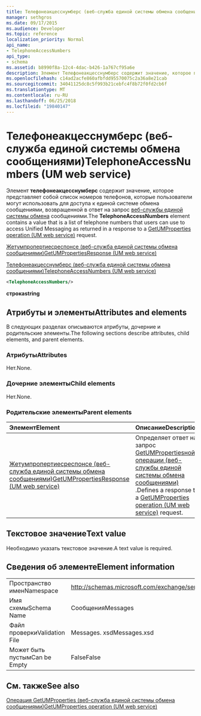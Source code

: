 ```yaml
---
title: Телефонеакцесснумберс (веб-служба единой системы обмена сообщениями)
manager: sethgros
ms.date: 09/17/2015
ms.audience: Developer
ms.topic: reference
localization_priority: Normal
api_name:
- TelephoneAccessNumbers
api_type:
- schema
ms.assetid: b8990f8a-12c4-4dac-b426-1a767cf95a6e
description: Элемент Телефонеакцесснумберс содержит значение, которое представляет собой список номеров телефонов, которые пользователи могут использовать для доступа к единой системе обмена сообщениями, возвращенной в ответ на запрос веб-службы единой системы обмена сообщениями.
ms.openlocfilehash: c14ad2acfe860afbfdd95570075c2a36a8e21cab
ms.sourcegitcommit: 34041125dc8c5f993b21cebfc4f8b72f0fd2cb6f
ms.translationtype: MT
ms.contentlocale: ru-RU
ms.lasthandoff: 06/25/2018
ms.locfileid: "19840147"
---
```

# <a name="telephoneaccessnumbers-um-web-service"></a><span data-ttu-id="faaa1-103">Телефонеакцесснумберс (веб-служба единой системы обмена сообщениями)</span><span class="sxs-lookup"><span data-stu-id="faaa1-103">TelephoneAccessNumbers (UM web service)</span></span>

<span data-ttu-id="faaa1-104">Элемент **телефонеакцесснумберс** содержит значение, которое представляет собой список номеров телефонов, которые пользователи могут использовать для доступа к единой системе обмена сообщениями, возвращенной в ответ на запрос [веб-службы единой системы обмена](getumproperties-operation-um-web-service.md) сообщениями.</span><span class="sxs-lookup"><span data-stu-id="faaa1-104">The **TelephoneAccessNumbers** element contains a value that is a list of telephone numbers that users can use to access Unified Messaging as returned in a response to a [GetUMProperties operation (UM web service)](getumproperties-operation-um-web-service.md) request.</span></span> 
  
[<span data-ttu-id="faaa1-105">Жетумпропертиесреспонсе (веб-служба единой системы обмена сообщениями)</span><span class="sxs-lookup"><span data-stu-id="faaa1-105">GetUMPropertiesResponse (UM web service)</span></span>](getumpropertiesresponse-um-web-service.md)
  
[<span data-ttu-id="faaa1-106">Телефонеакцесснумберс (веб-служба единой системы обмена сообщениями)</span><span class="sxs-lookup"><span data-stu-id="faaa1-106">TelephoneAccessNumbers (UM web service)</span></span>](telephoneaccessnumbers-um-web-service.md)
  
```xml
<TelephoneAccessNumbers/>
```

 <span data-ttu-id="faaa1-107">**строка**</span><span class="sxs-lookup"><span data-stu-id="faaa1-107">**string**</span></span>
## <a name="attributes-and-elements"></a><span data-ttu-id="faaa1-108">Атрибуты и элементы</span><span class="sxs-lookup"><span data-stu-id="faaa1-108">Attributes and elements</span></span>

<span data-ttu-id="faaa1-109">В следующих разделах описываются атрибуты, дочерние и родительские элементы.</span><span class="sxs-lookup"><span data-stu-id="faaa1-109">The following sections describe attributes, child elements, and parent elements.</span></span>
  
### <a name="attributes"></a><span data-ttu-id="faaa1-110">Атрибуты</span><span class="sxs-lookup"><span data-stu-id="faaa1-110">Attributes</span></span>

<span data-ttu-id="faaa1-111">Нет.</span><span class="sxs-lookup"><span data-stu-id="faaa1-111">None.</span></span>
  
### <a name="child-elements"></a><span data-ttu-id="faaa1-112">Дочерние элементы</span><span class="sxs-lookup"><span data-stu-id="faaa1-112">Child elements</span></span>

<span data-ttu-id="faaa1-113">Нет.</span><span class="sxs-lookup"><span data-stu-id="faaa1-113">None.</span></span>
  
### <a name="parent-elements"></a><span data-ttu-id="faaa1-114">Родительские элементы</span><span class="sxs-lookup"><span data-stu-id="faaa1-114">Parent elements</span></span>

|<span data-ttu-id="faaa1-115">**Элемент**</span><span class="sxs-lookup"><span data-stu-id="faaa1-115">**Element**</span></span>|<span data-ttu-id="faaa1-116">**Описание**</span><span class="sxs-lookup"><span data-stu-id="faaa1-116">**Description**</span></span>|
|:-----|:-----|
|[<span data-ttu-id="faaa1-117">Жетумпропертиесреспонсе (веб-служба единой системы обмена сообщениями)</span><span class="sxs-lookup"><span data-stu-id="faaa1-117">GetUMPropertiesResponse (UM web service)</span></span>](getumpropertiesresponse-um-web-service.md) <br/> |<span data-ttu-id="faaa1-118">Определяет ответ на запрос [GetUMPropertiesной операции (веб-службы единой системы обмена сообщениями)](getumproperties-operation-um-web-service.md) .</span><span class="sxs-lookup"><span data-stu-id="faaa1-118">Defines a response to a [GetUMProperties operation (UM web service)](getumproperties-operation-um-web-service.md) request.</span></span>  <br/> |
   
## <a name="text-value"></a><span data-ttu-id="faaa1-119">Текстовое значение</span><span class="sxs-lookup"><span data-stu-id="faaa1-119">Text value</span></span>

<span data-ttu-id="faaa1-120">Необходимо указать текстовое значение.</span><span class="sxs-lookup"><span data-stu-id="faaa1-120">A text value is required.</span></span>
  
## <a name="element-information"></a><span data-ttu-id="faaa1-121">Сведения об элементе</span><span class="sxs-lookup"><span data-stu-id="faaa1-121">Element information</span></span>

|||
|:-----|:-----|
|<span data-ttu-id="faaa1-122">Пространство имен</span><span class="sxs-lookup"><span data-stu-id="faaa1-122">Namespace</span></span>  <br/> |http://schemas.microsoft.com/exchange/services/2006/messages  <br/> |
|<span data-ttu-id="faaa1-123">Имя схемы</span><span class="sxs-lookup"><span data-stu-id="faaa1-123">Schema Name</span></span>  <br/> |<span data-ttu-id="faaa1-124">Сообщения</span><span class="sxs-lookup"><span data-stu-id="faaa1-124">Messages</span></span>  <br/> |
|<span data-ttu-id="faaa1-125">Файл проверки</span><span class="sxs-lookup"><span data-stu-id="faaa1-125">Validation File</span></span>  <br/> |<span data-ttu-id="faaa1-126">Messages. xsd</span><span class="sxs-lookup"><span data-stu-id="faaa1-126">Messages.xsd</span></span>  <br/> |
|<span data-ttu-id="faaa1-127">Может быть пустым</span><span class="sxs-lookup"><span data-stu-id="faaa1-127">Can be Empty</span></span>  <br/> |<span data-ttu-id="faaa1-128">False</span><span class="sxs-lookup"><span data-stu-id="faaa1-128">False</span></span>  <br/> |
   
## <a name="see-also"></a><span data-ttu-id="faaa1-129">См. также</span><span class="sxs-lookup"><span data-stu-id="faaa1-129">See also</span></span>



[<span data-ttu-id="faaa1-130">Операция GetUMProperties (веб-служба единой системы обмена сообщениями)</span><span class="sxs-lookup"><span data-stu-id="faaa1-130">GetUMProperties operation (UM web service)</span></span>](getumproperties-operation-um-web-service.md)

